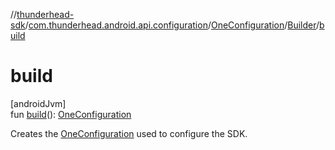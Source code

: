 //[thunderhead-sdk](../../../../index.md)/[com.thunderhead.android.api.configuration](../../index.md)/[OneConfiguration](../index.md)/[Builder](index.md)/[build](build.md)

# build

[androidJvm]\
fun [build](build.md)(): [OneConfiguration](../index.md)

Creates the [OneConfiguration](../index.md) used to configure the SDK.
